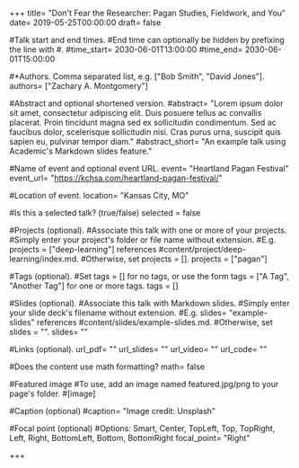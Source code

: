 +++
title= "Don't Fear the Researcher: Pagan Studies, Fieldwork, and You" 
date= 2019-05-25T00:00:00 
draft= false

#Talk start and end times. #End time can optionally be hidden by prefixing the line with #. 
#time_start= 2030-06-01T13:00:00 
#time_end= 2030-06-01T15:00:00

#*Authors. Comma separated list, e.g. ["Bob Smith", "David Jones"]. 
authors= ["Zachary A. Montgomery"]

#Abstract and optional shortened version. 
#abstract= "Lorem ipsum dolor sit amet, consectetur adipiscing elit. Duis posuere tellus ac convallis placerat. Proin tincidunt magna sed ex sollicitudin condimentum. Sed ac faucibus dolor, scelerisque sollicitudin nisi. Cras purus urna, suscipit quis sapien eu, pulvinar tempor diam." 
#abstract_short= "An example talk using Academic's Markdown slides feature."

#Name of event and optional event URL. 
event= "Heartland Pagan Festival" 
event_url= "https://kchsa.com/heartland-pagan-festival/"

#Location of event. 
location= "Kansas City, MO"

#Is this a selected talk? (true/false) 
selected = false

#Projects (optional). #Associate this talk with one or more of your projects. #Simply enter your project's folder or file name without extension. 
#E.g. projects = ["deep-learning"] references #content/project/deep-learning/index.md. 
#Otherwise, set projects = []. 
projects = ["pagan"]

#Tags (optional). 
#Set tags = [] for no tags, or use the form tags = ["A Tag", "Another Tag"] for one or more tags. 
tags = []

#Slides (optional). 
#Associate this talk with Markdown slides. 
#Simply enter your slide deck's filename without extension. 
#E.g. slides= "example-slides" references #content/slides/example-slides.md. 
#Otherwise, set slides = "". 
slides= ""

#Links (optional). 
url_pdf= "" 
url_slides= "" 
url_video= "" 
url_code= ""

#Does the content use math formatting? math= false

#Featured image 
#To use, add an image named featured.jpg/png to your page's folder. 
#[image]

#Caption (optional) 
#caption= "Image credit: Unsplash"

#Focal point (optional) 
#Options: Smart, Center, TopLeft, Top, TopRight, Left, Right, BottomLeft, Bottom, BottomRight 
focal_point= "Right"

+++
